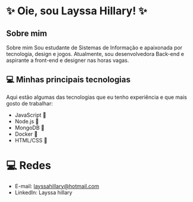# ✨  Oie, sou Layssa Hillary! ✨ 

## Sobre mim
Sobre mim Sou estudante de Sistemas de Informação e apaixonada por tecnologia, design e jogos. Atualmente, sou desenvolvedora Back-end e aspirante a front-end e designer nas horas vagas.

## 💻 Minhas principais tecnologias
Aqui estão algumas das tecnologias que eu tenho experiência e que mais gosto de trabalhar:

- JavaScript 🚀
- Node.js 🌟
- MongoDB 🍃
- Docker 🐳
- HTML/CSS 🎨 

# 💻 Redes
- E-mail: layssahillary@hotmail.com
- LinkedIn: Layssa hillary
